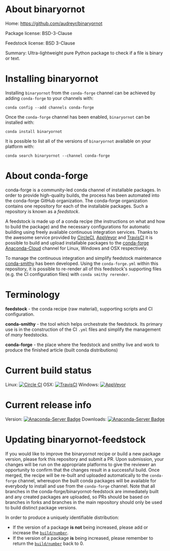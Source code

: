 About binaryornot
=================

Home: https://github.com/audreyr/binaryornot

Package license: BSD-3-Clause

Feedstock license: BSD 3-Clause

Summary: Ultra-lightweight pure Python package to check if a file is binary or text.




Installing binaryornot
======================

Installing `binaryornot` from the `conda-forge` channel can be achieved by adding `conda-forge` to your channels with:

```
conda config --add channels conda-forge
```

Once the `conda-forge` channel has been enabled, `binaryornot` can be installed with:

```
conda install binaryornot
```

It is possible to list all of the versions of `binaryornot` available on your platform with:

```
conda search binaryornot --channel conda-forge
```


About conda-forge
=================

conda-forge is a community-led conda channel of installable packages.
In order to provide high-quality builds, the process has been automated into the
conda-forge GitHub organization. The conda-forge organization contains one repository
for each of the installable packages. Such a repository is known as a *feedstock*.

A feedstock is made up of a conda recipe (the instructions on what and how to build
the package) and the necessary configurations for automatic building using freely
available continuous integration services. Thanks to the awesome service provided by
[CircleCI](https://circleci.com/), [AppVeyor](http://www.appveyor.com/)
and [TravisCI](https://travis-ci.org/) it is possible to build and upload installable
packages to the [conda-forge](https://anaconda.org/conda-forge)
[Anaconda-Cloud](http://docs.anaconda.org/) channel for Linux, Windows and OSX respectively.

To manage the continuous integration and simplify feedstock maintenance
[conda-smithy](http://github.com/conda-forge/conda-smithy) has been developed.
Using the ``conda-forge.yml`` within this repository, it is possible to re-render all of
this feedstock's supporting files (e.g. the CI configuration files) with ``conda smithy rerender``.


Terminology
===========

**feedstock** - the conda recipe (raw material), supporting scripts and CI configuration.

**conda-smithy** - the tool which helps orchestrate the feedstock.
                   Its primary use is in the construction of the CI ``.yml`` files
                   and simplify the management of *many* feedstocks.

**conda-forge** - the place where the feedstock and smithy live and work to
                  produce the finished article (built conda distributions)

Current build status
====================

Linux: [![Circle CI](https://circleci.com/gh/conda-forge/binaryornot-feedstock.svg?style=shield)](https://circleci.com/gh/conda-forge/binaryornot-feedstock)
OSX: [![TravisCI](https://travis-ci.org/conda-forge/binaryornot-feedstock.svg?branch=master)](https://travis-ci.org/conda-forge/binaryornot-feedstock)
Windows: [![AppVeyor](https://ci.appveyor.com/api/projects/status/github/conda-forge/binaryornot-feedstock?svg=True)](https://ci.appveyor.com/project/conda-forge/binaryornot-feedstock/branch/master)

Current release info
====================
Version: [![Anaconda-Server Badge](https://anaconda.org/conda-forge/binaryornot/badges/version.svg)](https://anaconda.org/conda-forge/binaryornot)
Downloads: [![Anaconda-Server Badge](https://anaconda.org/conda-forge/binaryornot/badges/downloads.svg)](https://anaconda.org/conda-forge/binaryornot)


Updating binaryornot-feedstock
==============================

If you would like to improve the binaryornot recipe or build a new
package version, please fork this repository and submit a PR. Upon submission,
your changes will be run on the appropriate platforms to give the reviewer an
opportunity to confirm that the changes result in a successful build. Once
merged, the recipe will be re-built and uploaded automatically to the
`conda-forge` channel, whereupon the built conda packages will be available for
everybody to install and use from the `conda-forge` channel.
Note that all branches in the conda-forge/binaryornot-feedstock are
immediately built and any created packages are uploaded, so PRs should be based
on branches in forks and branches in the main repository should only be used to
build distinct package versions.

In order to produce a uniquely identifiable distribution:
 * If the version of a package **is not** being increased, please add or increase
   the [``build/number``](http://conda.pydata.org/docs/building/meta-yaml.html#build-number-and-string).
 * If the version of a package **is** being increased, please remember to return
   the [``build/number``](http://conda.pydata.org/docs/building/meta-yaml.html#build-number-and-string)
   back to 0.
